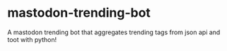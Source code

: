 # mastodon-trending-bot
A mastodon trending bot that aggregates trending tags from json api and toot with python!
